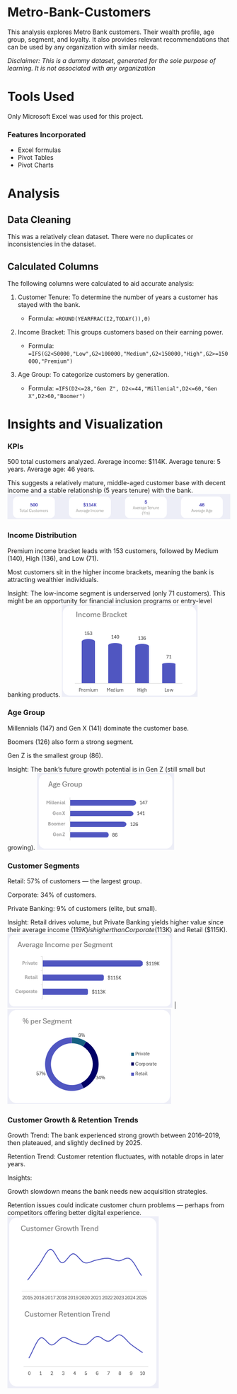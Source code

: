 # Metro-Bank-Customers
This analysis explores Metro Bank customers. Their wealth profile, age group, segment, and loyalty. It also provides relevant recommendations that can be used by any organization with similar needs.

_Disclaimer: This is a dummy dataset, generated for the sole purpose of learning. It is not associated with any organization_

# Tools Used
Only Microsoft Excel was used for this project.
### Features Incorporated
- Excel formulas
- Pivot Tables
- Pivot Charts

# Analysis
## Data Cleaning
This was a relatively clean dataset. There were no duplicates or inconsistencies in the dataset.

## Calculated Columns
The following columns were calculated to aid accurate analysis:
1. Customer Tenure: To determine the number of years a customer has stayed with the bank.
   - Formula: `=ROUND(YEARFRAC(I2,TODAY()),0)`
     
2. Income Bracket: This groups customers based on their earning power.
   - Formula: `=IFS(G2<50000,"Low",G2<100000,"Medium",G2<150000,"High",G2>=150000,"Premium")`
     
3. Age Group: To categorize customers by generation.
   - Formula: `=IFS(D2<=28,"Gen Z", D2<=44,"Millenial",D2<=60,"Gen X",D2>60,"Boomer")`
     
# Insights and Visualization
### KPIs
500 total customers analyzed.
Average income: $114K.
Average tenure: 5 years.
Average age: 46 years.

This suggests a relatively mature, middle-aged customer base with decent income and a stable relationship (5 years tenure) with the bank.
![](KPIs.png)

### Income Distribution
Premium income bracket leads with 153 customers, followed by Medium (140), High (136), and Low (71).

Most customers sit in the higher income brackets, meaning the bank is attracting wealthier individuals.

Insight: The low-income segment is underserved (only 71 customers). This might be an opportunity for financial inclusion programs or entry-level banking products.
![](income.png)

### Age Group

Millennials (147) and Gen X (141) dominate the customer base.

Boomers (126) also form a strong segment.

Gen Z is the smallest group (86).

Insight: The bank’s future growth potential is in Gen Z (still small but growing).
![](group.png)

### Customer Segments

Retail: 57% of customers — the largest group.

Corporate: 34% of customers.

Private Banking: 9% of customers (elite, but small).

Insight: Retail drives volume, but Private Banking yields higher value since their average income ($119K) is higher than Corporate ($113K) and Retail ($115K).
![](avgseg.png) | ![](seg.png)

### Customer Growth & Retention Trends

Growth Trend: The bank experienced strong growth between 2016–2019, then plateaued, and slightly declined by 2025.

Retention Trend: Customer retention fluctuates, with notable drops in later years.

Insights:

Growth slowdown means the bank needs new acquisition strategies.

Retention issues could indicate customer churn problems — perhaps from competitors offering better digital experience.
![](trend.png)





